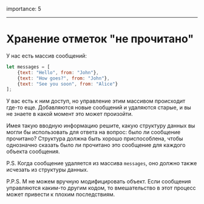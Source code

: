 importance: 5

---

# Хранение отметок "не прочитано"

У нас есть массив сообщений:

```js
let messages = [
    {text: "Hello", from: "John"},
    {text: "How goes?", from: "John"},
    {text: "See you soon", from: "Alice"}
];
```

У вас есть к ним доступ, но управление этим массивом происходит где-то еще. Добавляются новые сообщений и удаляются старые, и вы не знаете в какой момент это может произойти.

Имея такую вводную информацию решите, какую структуру данных вы могли бы использовать для ответа на вопрос: было ли сообщение прочитано? Структура должна быть хорошо приспособлена, чтобы однозначно сказать было ли прочитано это сообщение для каждого объекта сообщения.

P.S. Когда сообщение удаляется из массива `messages`, оно должно также исчезать из структуры данных.

P.P.S. М не можем вручную модифицировать объект. Если сообщения управляются каким-то другим кодом, то вмешательство в этот процесс может привести к плохим последствиям.
